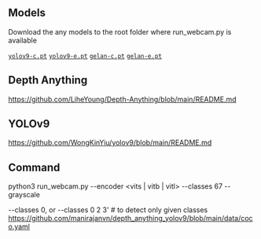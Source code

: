 
## Models
Download the any models to the root folder where run_webcam.py is available

[`yolov9-c.pt`](https://github.com/WongKinYiu/yolov9/releases/download/v0.1/yolov9-c.pt) [`yolov9-e.pt`](https://github.com/WongKinYiu/yolov9/releases/download/v0.1/yolov9-e.pt) [`gelan-c.pt`](https://github.com/WongKinYiu/yolov9/releases/download/v0.1/gelan-c.pt) [`gelan-e.pt`](https://github.com/WongKinYiu/yolov9/releases/download/v0.1/gelan-e.pt)


## Depth Anything

https://github.com/LiheYoung/Depth-Anything/blob/main/README.md


## YOLOv9

https://github.com/WongKinYiu/yolov9/blob/main/README.md

## Command

python3 run_webcam.py --encoder <vits | vitb | vitl>  --classes 67 --grayscale

--classes 0, or --classes 0 2 3' # to detect only  given classes https://github.com/manirajanvn/depth_anything_yolov9/blob/main/data/coco.yaml
